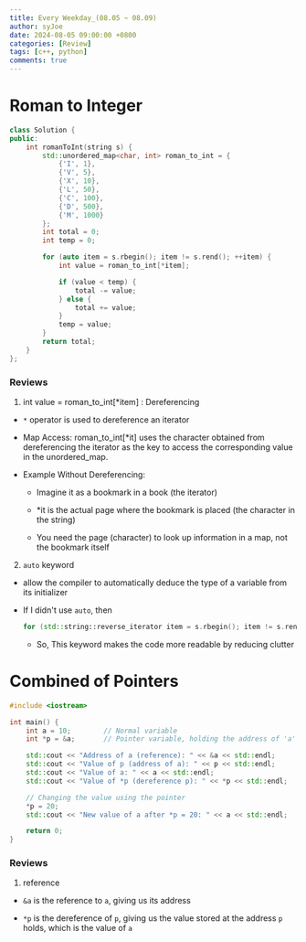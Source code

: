```yaml
---
title: Every Weekday_(08.05 ~ 08.09)
author: syJoe
date: 2024-08-05 09:00:00 +0800
categories: [Review]
tags: [c++, python]
comments: true
---
```


# Roman to Integer

```c++
class Solution {
public:
    int romanToInt(string s) {
        std::unordered_map<char, int> roman_to_int = {
            {'I', 1},
            {'V', 5},
            {'X', 10},
            {'L', 50},
            {'C', 100},
            {'D', 500},
            {'M', 1000}
        };
        int total = 0;
        int temp = 0;

        for (auto item = s.rbegin(); item != s.rend(); ++item) {
            int value = roman_to_int[*item];

            if (value < temp) {
                total -= value;
            } else {
                total += value;
            }
            temp = value;
        }
        return total;
    }
};
```

### Reviews

1. int value = roman_to_int[*item] : Dereferencing

- `*` operator is used to dereference an iterator

- Map Access: roman_to_int[*it] uses the character obtained from dereferencing the iterator as the  key to access the corresponding value in the unordered_map.

- Example Without Dereferencing:

    - Imagine it as a bookmark in a book (the iterator)

    - *it is the actual page where the bookmark is placed (the character in the string)

    - You need the page (character) to look up information in a map, not the bookmark itself

2. `auto` keyword

- allow the compiler to automatically deduce the type of a variable from its initializer

- If I didn't use `auto`, then

    ```c++
    for (std::string::reverse_iterator item = s.rbegin(); item != s.rend(); ++item)
    ```

    - So, This keyword makes the code more readable by reducing clutter

# Combined of Pointers

```c++
#include <iostream>

int main() {
    int a = 10;        // Normal variable
    int *p = &a;       // Pointer variable, holding the address of 'a'

    std::cout << "Address of a (reference): " << &a << std::endl;
    std::cout << "Value of p (address of a): " << p << std::endl;
    std::cout << "Value of a: " << a << std::endl;
    std::cout << "Value of *p (dereference p): " << *p << std::endl;

    // Changing the value using the pointer
    *p = 20;
    std::cout << "New value of a after *p = 20: " << a << std::endl;

    return 0;
}

```

### Reviews

1. reference

- `&a` is the reference to `a`, giving us its address

- `*p` is the dereference of `p`, giving us the value stored at the address `p` holds, which is the value of `a`